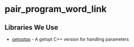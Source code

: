 # pair_program_word_link


## Libraries We Use

* [getoptpp](https://code.google.com/archive/p/getoptpp/wikis/Help.wiki) - A getopt C++ version for handling parameters

